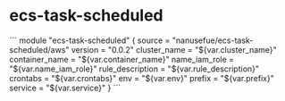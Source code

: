 # ecs-task-scheduled

´´´
module "ecs-task-scheduled" {
  source  = "nanusefue/ecs-task-scheduled/aws"
  version = "0.0.2"
    cluster_name        = "${var.cluster_name}"
    container_name      = "${var.container_name}"
    name_iam_role       = "${var.name_iam_role}"
    rule_description    = "${var.rule_description}"
    crontabs            = "${var.crontabs}"
    env                 = "${var.env}"
    prefix              = "${var.prefix}"
    service             = "${var.service}"
}
´´´